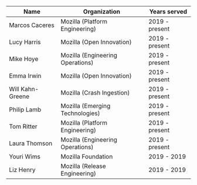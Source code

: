 | Name | Organization  | Years served  |
|---|---|---|
| Marcos Caceres | Mozilla (Platform Engineering) | 2019 - present |
| Lucy Harris | Mozilla (Open Innovation) | 2019 - present |
| Mike Hoye | Mozilla (Engineering Operations) | 2019 - present |
| Emma Irwin | Mozilla (Open Innovation) | 2019 - present |
| Will Kahn-Greene | Mozilla (Crash Ingestion) | 2019 - present |
| Philip Lamb | Mozilla (Emerging Technologies) | 2019 - present |
| Tom Ritter | Mozilla (Platform Engineering) | 2019 - present |
| Laura Thomson | Mozilla (Engineering Operations) | 2019 - present |
| Youri Wims | Mozilla Foundation | 2019 - 2019 |
| Liz Henry | Mozilla (Release Engineering) | 2019 - 2019 |
